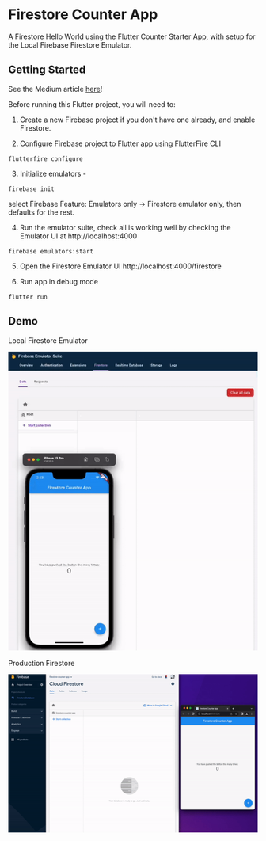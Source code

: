 # Firestore Counter App

A Firestore Hello World using the Flutter Counter Starter App, with setup for the Local Firebase Firestore Emulator. 

## Getting Started

See the Medium article [here](https://medium.com/@gangyistudios/firestore-counter-app-firestore-and-flutter-in-2022-with-firebase-local-emulator-suite-recipe-9d6e510a53f3)!

Before running this Flutter project, you will need to:

1. Create a new Firebase project if you don't have one already, and enable Firestore.

2. Configure Firebase project to Flutter app using FlutterFire CLI
```
flutterfire configure
```

3. Initialize emulators - 
```
firebase init
```
select Firebase Feature: Emulators only -> Firestore emulator only, then defaults for the rest.

4. Run the emulator suite, check all is working well by checking the Emulator UI at http://localhost:4000     
```
firebase emulators:start
```

5. Open the Firestore Emulator UI http://localhost:4000/firestore 

6. Run app in debug mode
```
flutter run
```

## Demo 

Local Firestore Emulator 

![Local Firestore Emulator](demo/demo1.gif)

Production Firestore 

![Production Firestore](demo/demo2.gif)
